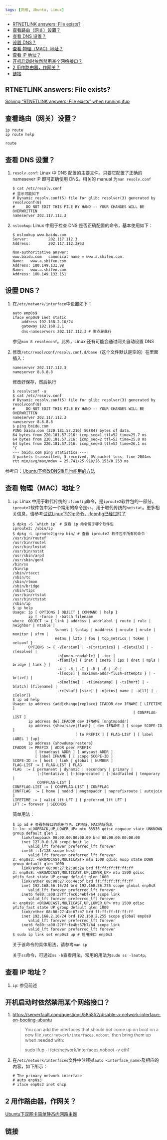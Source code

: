 ```yaml
---
tags: [网络, Ubuntu, Linux]
---
```


<!-- vim-markdown-toc GFM -->

* [RTNETLINK answers: File exists?](#rtnetlink-answers-file-exists)
* [查看路由（网关）设置？](#查看路由网关设置)
* [查看 DNS 设置？](#查看-dns-设置)
* [设置 DNS？](#设置-dns)
* [查看 物理（MAC）地址？](#查看-物理mac地址)
* [查看 IP 地址？](#查看-ip-地址)
* [开机启动时依然禁用某个网络接口？](#开机启动时依然禁用某个网络接口)
* [2 用作路由器，作网关？](#2-用作路由器作网关)
* [链接](#链接)

<!-- vim-markdown-toc -->

## RTNETLINK answers: File exists?
[Solving “RTNETLINK answers: File exists” when running ifup](https://raspberrypi.stackexchange.com/questions/13895/solving-rtnetlink-answers-file-exists-when-running-ifup)

## 查看路由（网关）设置？
```
ip route
ip route help
```

```
route
```

## 查看 DNS 设置？
1. `resolv.conf`: Linux 中 DNS 配置的主要文件。只要它配置了正确的 namesever IP 即可正确使用 DNS。相关的 manual 为`man resolv.conf`
      ```
      $ cat /etc/resolv.conf
      # 显示可能如下
      # Dynamic resolv.conf(5) file for glibc resolver(3) generated by resolvconf(8)
      #     DO NOT EDIT THIS FILE BY HAND -- YOUR CHANGES WILL BE OVERWRITTEN
      nameserver 202.117.112.3
      ```

1. `nslookup`: Linux 中用于检查 DNS 是否正确配置的命令，基本使用如下：
   ```
   $ nslookup www.baidu.com
   Server:         202.117.112.3
   Address:        202.117.112.3#53
   
   Non-authoritative answer:
   www.baidu.com   canonical name = www.a.shifen.com.
   Name:   www.a.shifen.com
   Address: 180.149.131.98
   Name:   www.a.shifen.com
   Address: 180.149.132.151
   ```

## 设置 DNS？
1. 在`/etc/network/interface`中设置如下：
   ```
   auto enp0s9
   iface enp0s9 inet static
       address 192.168.2.16/24
       gateway 192.168.2.1
       dns-nameservers 202.117.112.3 # 重点是此行
   ```
   参见`man 8 resolvconf`。此外，Linux 还有可能会通过网关自动设置 DNS
2. 修改`/etc/resolvconf/resolv.conf.d/base`（这个文件默认是空的）在里面插入：
   ```
   nameserver 202.117.112.3
   nameserver 8.8.8.8
   ```
   
   修改好保存，然后执行
   
   ```
   $ resolvconf -u
   $ cat /etc/resolv.conf
   # Dynamic resolv.conf(5) file for glibc resolver(3) generated by resolvconf(8)
   #     DO NOT EDIT THIS FILE BY HAND -- YOUR CHANGES WILL BE OVERWRITTEN
   nameserver 202.117.112.3
   nameserver 8.8.8.8
   $ ping baidu.com
   PING baidu.com (220.181.57.216) 56(84) bytes of data.
   64 bytes from 220.181.57.216: icmp_seq=1 ttl=52 time=25.7 ms
   64 bytes from 220.181.57.216: icmp_seq=2 ttl=52 time=25.8 ms
   64 bytes from 220.181.57.216: icmp_seq=3 ttl=52 time=26.1 ms
   ^C
   --- baidu.com ping statistics ---
   3 packets transmitted, 3 received, 0% packet loss, time 2004ms
   rtt min/avg/max/mdev = 25.741/25.918/26.153/0.253 ms
   ```
参考自：[Ubuntu下修改DNS重启也能用的方法](http://www.yubosun.com/tech/ubntu-dns-reset.htm)  

## 查看 物理（MAC）地址？
1. `ip`: Linux 中用于取代传统的 `ifconfig`命令，是`iproute2`软件包的一部分。`iproute2`软件包中另一个常用的命令是`ss`，用于取代传统的`netstat`。更多相关信息，请参考[试试Linux下的ip命令，ifconfig已经过时了](https://linux.cn/article-3144-1.html)
   ```
   $ dpkg -S `which ip` # 查看 ip 命令属于哪个软件包
   iproute2: /sbin/ip
   $ dpkg -L iproute2|grep bin/ # 查看 iproute2 软件包中所有的命令
   /usr/bin/routef
   /usr/bin/routel
   /usr/bin/lnstat
   /usr/bin/nstat
   /usr/sbin/arpd
   /usr/sbin/genl
   /bin/ss
   /bin/ip
   /sbin/rtacct
   /sbin/tc
   /sbin/rtmon
   /sbin/bridge
   /sbin/tipc
   /usr/bin/rtstat
   /usr/bin/ctstat
   /sbin/ip
   $ ip help
   Usage: ip [ OPTIONS ] OBJECT { COMMAND | help }
          ip [ -force ] -batch filename
   where  OBJECT := { link | address | addrlabel | route | rule | neighbor | ntable |
                      tunnel | tuntap | maddress | mroute | mrule | monitor | xfrm |
                      netns | l2tp | fou | tcp_metrics | token | netconf }
          OPTIONS := { -V[ersion] | -s[tatistics] | -d[etails] | -r[esolve] |
                       -h[uman-readable] | -iec |
                       -f[amily] { inet | inet6 | ipx | dnet | mpls | bridge | link } |
                       -4 | -6 | -I | -D | -B | -0 |
                       -l[oops] { maximum-addr-flush-attempts } | -br[ief] |
                       -o[neline] | -t[imestamp] | -ts[hort] | -b[atch] [filename] |
                       -rc[vbuf] [size] | -n[etns] name | -a[ll] | -c[olor]}
   $ ip ad help
   Usage: ip address {add|change|replace} IFADDR dev IFNAME [ LIFETIME ]
                                                         [ CONFFLAG-LIST ]
          ip address del IFADDR dev IFNAME [mngtmpaddr]
          ip address {show|save|flush} [ dev IFNAME ] [ scope SCOPE-ID ]
                               [ to PREFIX ] [ FLAG-LIST ] [ label LABEL ] [up]
          ip address {showdump|restore}
   IFADDR := PREFIX | ADDR peer PREFIX
             [ broadcast ADDR ] [ anycast ADDR ]
             [ label IFNAME ] [ scope SCOPE-ID ]
   SCOPE-ID := [ host | link | global | NUMBER ]
   FLAG-LIST := [ FLAG-LIST ] FLAG
   FLAG  := [ permanent | dynamic | secondary | primary |
              [-]tentative | [-]deprecated | [-]dadfailed | temporary |
              CONFFLAG-LIST ]
   CONFFLAG-LIST := [ CONFFLAG-LIST ] CONFFLAG
   CONFFLAG  := [ home | nodad | mngtmpaddr | noprefixroute | autojoin ]
   LIFETIME := [ valid_lft LFT ] [ preferred_lft LFT ]
   LFT := forever | SECONDS
   ```
   简单用法：
   ```
   $ ip ad # 查看各接口的启用与否、IP地址、MAC地址信息
   1: lo: <LOOPBACK,UP,LOWER_UP> mtu 65536 qdisc noqueue state UNKNOWN group default qlen 1
       link/loopback 00:00:00:00:00:00 brd 00:00:00:00:00:00
       inet 127.0.0.1/8 scope host lo
          valid_lft forever preferred_lft forever
       inet6 ::1/128 scope host
          valid_lft forever preferred_lft forever
   2: enp0s3: <BROADCAST,MULTICAST> mtu 1500 qdisc noop state DOWN group default qlen 1000
       link/ether 08:00:27:b2:80:2e brd ff:ff:ff:ff:ff:ff
   3: enp0s8: <BROADCAST,MULTICAST,UP,LOWER_UP> mtu 1500 qdisc pfifo_fast state UP group default qlen 1000
       link/ether 08:00:27:c6:4e:bf brd ff:ff:ff:ff:ff:ff
       inet 192.168.56.16/24 brd 192.168.56.255 scope global enp0s8
          valid_lft forever preferred_lft forever
       inet6 fe80::a00:27ff:fec6:4ebf/64 scope link
          valid_lft forever preferred_lft forever
   4: enp0s9: <BROADCAST,MULTICAST,UP,LOWER_UP> mtu 1500 qdisc pfifo_fast state UP group default qlen 1000
       link/ether 08:00:27:4b:67:b7 brd ff:ff:ff:ff:ff:ff
       inet 192.168.2.16/24 brd 192.168.2.255 scope global enp0s9
          valid_lft forever preferred_lft forever
       inet6 fe80::a00:27ff:fe4b:67b7/64 scope link
          valid_lft forever preferred_lft forever
   $ sudo ip link set enp0s3 up # 启用接口 enp0s3
   ```
   
   关于该命令的具体用法，请参考`man ip`

   关于`ss`命令，可通过`ss -h`查看用法，常用的用法为`sudo ss -laut4p`。
   
## 查看 IP 地址？
1. `ip`: 参见前述


## 开机启动时依然禁用某个网络接口？
1. <https://serverfault.com/questions/585852/disable-a-network-interface-on-booting-ubuntu>

   > You can add the interfaces that should not come up on boot on a new file `/etc/network/interfaces.noboot`, then bring them up when needed with:
   > 
   > sudo ifup -i /etc/network/interfaces.noboot -v eth1

2. 在`/etc/network/interfaces`文件中注释掉`auto <interface_name>`及相应的内容，如下所示：
   ```
   # The primary network interface
   # auto enp0s3
   # iface enp0s3 inet dhcp
   ```

## 2 用作路由器，作网关？
[Ubuntu下双网卡简单静态内网路由器](http://blog.sina.com.cn/s/blog_59cf67260100gtxf.html)
   
## 链接
<!-- link start -->

<!-- link end -->

<!-- abbreviations start -->

<!-- abbreviations end -->
